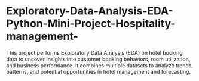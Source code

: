 # Exploratory-Data-Analysis-EDA-Python-Mini-Project-Hospitality-management-
This project performs Exploratory Data Analysis (EDA) on hotel booking data to uncover insights into customer booking behaviors, room utilization, and business performance. It combines multiple datasets to analyze trends, patterns, and potential opportunities in hotel management and forecasting.
